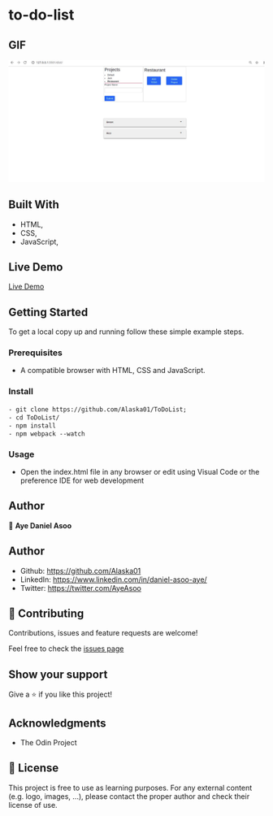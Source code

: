# to-do-list

## GIF
![screenshot](screenshot.png)
## Built With

- HTML,
- CSS,
- JavaScript,


## Live Demo

[Live Demo](https://www.xyz.html)
## Getting Started

To get a local copy up and running follow these simple example steps.

### Prerequisites

- A compatible browser with HTML, CSS and JavaScript. 

### Install

```
- git clone https://github.com/Alaska01/ToDoList;
- cd ToDoList/
- npm install
- npm webpack --watch
```
### Usage

- Open the index.html file in any browser or edit using Visual Code or the preference IDE for web development


## Author

👤 **Aye Daniel Asoo**

## Author
- Github: https://github.com/Alaska01
- LinkedIn: https://www.linkedin.com/in/daniel-asoo-aye/
- Twitter: https://twitter.com/AyeAsoo

## 🤝 Contributing

Contributions, issues and feature requests are welcome!

Feel free to check the [issues page](https://github.com/Alaska01/ToDoList/issues)

## Show your support

Give a ⭐️ if you like this project!

## Acknowledgments

- The Odin Project

## 📝 License

This project is free to use as learning purposes. For any external content (e.g. logo, images, ...), please contact the proper author and check their license of use.

